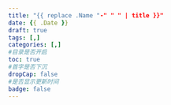 ```yaml
---
title: "{{ replace .Name "-" " " | title }}"
date: {{ .Date }}
draft: true
tags: [,]  
categories: [,]
#目录是否开启
toc: true
#首字是否下沉
dropCap: false
#是否显示更新时间
badge: false
---
```


